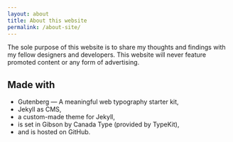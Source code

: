 ```yaml
---
layout: about
title: About this website
permalink: /about-site/
---
```

<p class="attention-grabber">The sole purpose of this website is to share my thoughts and findings with my fellow designers and developers. This website will never feature promoted content or any form of advertising.</p>

## Made with
- Gutenberg — A meaningful web typography starter kit,
- Jekyll as CMS,
- a custom-made theme for Jekyll,
- is set in Gibson by Canada Type (provided by TypeKit),
- and is hosted on GitHub.